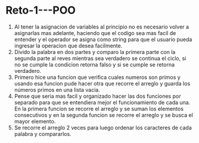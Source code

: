 # Reto-1---POO

1. Al tener la asignacion de variables al principio no es necesario volver a asignarlas mas adelante, haciendo que el codigo sea mas facil de entender y el operador se asigna como string para que el usuario pueda ingresar la operacion que desea facilmente.
2. Divido la palabra en dos partes y comparo la primera parte con la segunda parte al reves mientras sea verdadero se continua el ciclo, si no se cumple la condicion retorna falso y si se cumple se retorna verdadero.
3. Primero hice una funcion que verifica cuales numeros son primos y usando esa funcion pude hacer otra que recorre el arreglo y guarda los números primos en una lista vacia.
4. Pense que seria mas facil y organizado hacer las dos funciones por separado para que se entendiera mejor el funcionamiento de cada una. En la primera funcion se recorre el arreglo y se suman los elementos consecutivos y en la segunda funcion se recorre el arreglo y se busca el mayor elemento.
5. Se recorre el arreglo 2 veces para luego ordenar los caracteres de cada palabra y compararlos.
